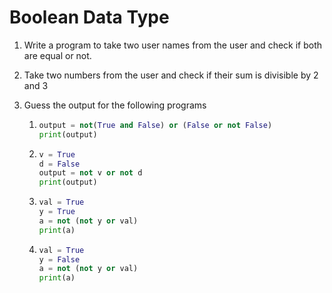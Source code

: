 # Boolean Data Type

1. Write a program to take two user names from the user and check if both are equal or not.
2. Take two numbers from the user and check if their sum is divisible by 2 and 3
3. Guess the output for the following programs

   1.
      ```python
      output = not(True and False) or (False or not False)
      print(output)
      ```
  
   2. 
      ```python
      v = True
      d = False
      output = not v or not d
      print(output)
      ```
  
   3. 
      ```python
      val = True
      y = True
      a = not (not y or val)
      print(a)
      ```
    
   4. 
       ```python
       val = True
       y = False
       a = not (not y or val)
       print(a)
       ```
